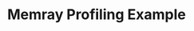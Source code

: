 ---
title: Memray Profiling Example
weight: 1
variants: +flyte -serverless -byoc -selfmanaged
layout: py_example
example_file: /external/unionai-examples/v1/flyte-integrations/flytekit-plugins/memray_plugin/memray_plugin/memray_example.py
---